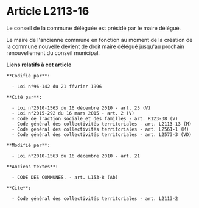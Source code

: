 # Article L2113-16

Le conseil de la commune déléguée est présidé par le maire délégué. 

Le maire de l'ancienne commune en fonction au moment de la création de la commune nouvelle devient de droit maire délégué
jusqu'au prochain renouvellement du conseil municipal.

**Liens relatifs à cet article**

	**Codifié par**:

	  - Loi n°96-142 du 21 février 1996

	**Cité par**:

	  - Loi n°2010-1563 du 16 décembre 2010 - art. 25 (V)
	  - Loi n°2015-292 du 16 mars 2015 - art. 2 (V)
	  - Code de l'action sociale et des familles - art. R123-38 (V)
	  - Code général des collectivités territoriales - art. L2113-13 (M)
	  - Code général des collectivités territoriales - art. L2561-1 (M)
	  - Code général des collectivités territoriales - art. L2573-3 (VD)

	**Modifié par**:

	  - Loi n°2010-1563 du 16 décembre 2010 - art. 21

	**Anciens textes**:

	  - CODE DES COMMUNES. - art. L153-8 (Ab)

	**Cite**:

	  - Code général des collectivités territoriales - art. L2113-2
